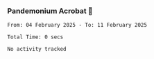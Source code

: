 ### Pandemonium Acrobat 🤸

<!--START_SECTION:waka-->

```all_time
From: 04 February 2025 - To: 11 February 2025

Total Time: 0 secs

No activity tracked
```

<!--END_SECTION:waka-->
